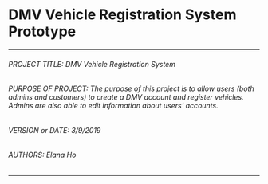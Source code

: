 # DMV Vehicle Registration System Prototype
---
###### PROJECT TITLE: DMV Vehicle Registration System <br />
###### PURPOSE OF PROJECT: The purpose of this project is to allow users (both admins and customers) to create a DMV account and register vehicles. Admins are also able to edit information about users' accounts.<br />
###### VERSION or DATE: 3/9/2019 <br />
###### AUTHORS: Elana Ho <br />
---
